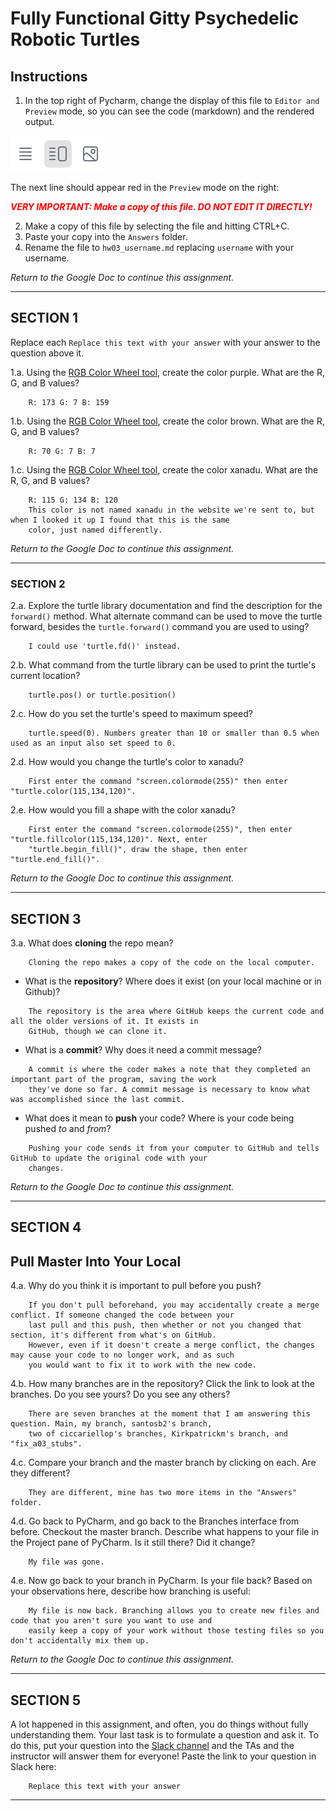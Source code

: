 # Fully Functional Gitty Psychedelic Robotic Turtles

## Instructions

1. In the top right of Pycharm, change the display of this file to 
   `Editor and Preview` mode, so you can see the code (markdown) and the rendered output. 

![Screenshot of "Editor and Preview" mode](split_mode_markdown.png)

The next line should appear red in the `Preview` mode on the right:

**_<span style="color:red">
    VERY IMPORTANT: Make a copy of this file. DO NOT EDIT IT DIRECTLY!
</span>_**

2. Make a copy of this file by selecting the file and hitting CTRL+C. 
3. Paste your copy into the `Answers` folder.
4. Rename the file to `hw03_username.md` replacing `username` with your username.

_Return to the Google Doc to continue this assignment._

---

## SECTION 1

Replace each `Replace this text with your answer` with your answer to the question above it.

1.a. Using the [RGB Color Wheel tool](https://colorspire.com/rgb-color-wheel/), create the color purple. 
     What are the R, G, and B values?

```
    R: 173 G: 7 B: 159
```

1.b. Using the [RGB Color Wheel tool](https://colorspire.com/rgb-color-wheel/), create the color brown. 
     What are the R, G, and B values? 

```
    R: 70 G: 7 B: 7
```

1.c. Using the [RGB Color Wheel tool](https://colorspire.com/rgb-color-wheel/), create the color xanadu. 
     What are the R, G, and B values?

```
    R: 115 G: 134 B: 120
    This color is not named xanadu in the website we're sent to, but when I looked it up I found that this is the same
    color, just named differently.
```

_Return to the Google Doc to continue this assignment._

---

### SECTION 2

2.a. Explore the turtle library documentation and find the description for the 
     `forward()` method. What alternate command can be used to move the turtle forward, 
     besides the `turtle.forward()` command you are used to using?

```
    I could use 'turtle.fd()' instead.
```

2.b. What command from the turtle library can be used to print the turtle's current 
   location?
   
```
    turtle.pos() or turtle.position()
```

2.c. How do you set the turtle's speed to maximum speed?
   
```
    turtle.speed(0). Numbers greater than 10 or smaller than 0.5 when used as an input also set speed to 0.
```

2.d. How would you change the turtle's color to xanadu? 

```
    First enter the command "screen.colormode(255)" then enter "turtle.color(115,134,120)".
```

2.e. How would you fill a shape with the color xanadu?

```
    First enter the command "screen.colormode(255)", then enter "turtle.fillcolor(115,134,120)". Next, enter
    "turtle.begin_fill()", draw the shape, then enter "turtle.end_fill()".
```

_Return to the Google Doc to continue this assignment._

---

## SECTION 3

3.a. What does **cloning** the repo mean?

```
    Cloning the repo makes a copy of the code on the local computer.
```


- What is the **repository**? Where does it exist (on your local machine or in Github)?

```
    The repository is the area where GitHub keeps the current code and all the older versions of it. It exists in
    GitHub, though we can clone it. 
```


- What is a **commit**? Why does it need a commit message?

```
    A commit is where the coder makes a note that they completed an important part of the program, saving the work
    they've done so far. A commit message is necessary to know what was accomplished since the last commit.
```


- What does it mean to **push** your code? Where is your code being pushed _to_ and _from_?

```
    Pushing your code sends it from your computer to GitHub and tells GitHub to update the original code with your
    changes.
```

_Return to the Google Doc to continue this assignment._

---

## SECTION 4

## Pull Master Into Your Local

4.a. Why do you think it is important to pull before you push?

```
    If you don't pull beforehand, you may accidentally create a merge conflict. If someone changed the code between your
    last pull and this push, then whether or not you changed that section, it's different from what's on GitHub.
    However, even if it doesn't create a merge conflict, the changes may cause your code to no longer work, and as such
    you would want to fix it to work with the new code.
```

4.b. How many branches are in the repository?
     Click the link to look at the branches. Do you see yours? Do you see any others? 

```
    There are seven branches at the moment that I am answering this question. Main, my branch, santosb2's branch, 
    two of ciccariellop's branches, Kirkpatrickm's branch, and "fix_a03_stubs".
```


4.c. Compare your branch and the master branch by clicking on each. Are they different?

```
    They are different, mine has two more items in the "Answers" folder.
```


4.d. Go back to PyCharm, and go back to the Branches interface from before. Checkout the 
     master branch. Describe what happens to your file in the Project pane of PyCharm. Is it still 
     there? Did it change?

```
    My file was gone.
```


4.e. Now go back to your branch in PyCharm. Is your file back? Based on your observations
     here, describe how branching is useful:

```
    My file is now back. Branching allows you to create new files and code that you aren't sure you want to use and 
    easily keep a copy of your work without those testing files so you don't accidentally mix them up.
```

_Return to the Google Doc to continue this assignment._

---

## SECTION 5

A lot happened in this assignment, and often, you do things without fully understanding them. Your last task is to 
formulate a question and ask it. To do this, put your question into the [Slack channel](https://bereacs.slack.com/archives/C3QACGH8R) and the TAs and the 
instructor will answer them for everyone! Paste the link to your question in Slack here:

```
    Replace this text with your answer
```

---